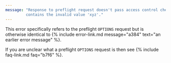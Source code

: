 ```yaml
---
message: "Response to preflight request doesn't pass access control check: The 'Access-Control-Allow-Origin' header
         contains the invalid value 'xyz'."
---
```


This error specifically refers to the preflight `OPTIONS` request but is otherwise identical to
{% include error-link.md message="a384" text="an earlier error message" %}.

If you are unclear what a preflight `OPTIONS` request is then see {% include faq-link.md faq="b7f6" %}.
